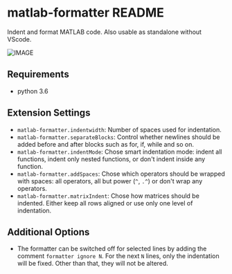 # matlab-formatter README

Indent and format MATLAB code.
Also usable as standalone without VScode.

![IMAGE](images/example.gif)

## Requirements
- python 3.6

## Extension Settings
* `matlab-formatter.indentwidth`: Number of spaces used for indentation.
* `matlab-formatter.separateBlocks`: Control whether newlines should be added before and after blocks such as for, if, while and so on.
* `matlab-formatter.indentMode`: Chose smart indentation mode: indent all functions, indent only nested functions, or don't indent inside any function.
* `matlab-formatter.addSpaces`: Chose which operators should be wrapped with spaces: all operators, all but power (`^`, `.^`) or don't wrap any operators.
* `matlab-formatter.matrixIndent`: Chose how matrices should be indented. Either keep all rows aligned or use only one level of indentation.

## Additional Options
* The formatter can be switched off for selected lines by adding the comment `formatter ignore N`. For the next `N` lines, only the indentation will be fixed. Other than that, they will not be altered.
